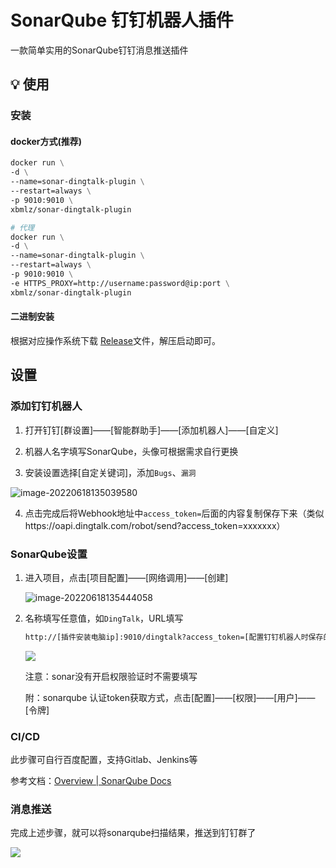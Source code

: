 # SonarQube 钉钉机器人插件

一款简单实用的SonarQube钉钉消息推送插件

## 💡 使用

### 安装

#### docker方式(推荐)

```dockerfile
docker run \
-d \
--name=sonar-dingtalk-plugin \
--restart=always \
-p 9010:9010 \
xbmlz/sonar-dingtalk-plugin

# 代理
docker run \
-d \
--name=sonar-dingtalk-plugin \
--restart=always \
-p 9010:9010 \
-e HTTPS_PROXY=http://username:password@ip:port \
xbmlz/sonar-dingtalk-plugin
```

#### 二进制安装

根据对应操作系统下载 [Release](https://github.com/xbmlz/sonar-dingtalk-plugin/releases)文件，解压启动即可。

## 设置

### 添加钉钉机器人

1. 打开钉钉[群设置]——[智能群助手]——[添加机器人]——[自定义]

2. 机器人名字填写SonarQube，头像可根据需求自行更换

3. 安装设置选择[自定关键词]，添加`Bugs`、`漏洞`

![image-20220618135039580](https://cdn.jsdelivr.net/gh/xbmlz/static@main/img/202206181350643.png)

4. 点击完成后将Webhook地址中`access_token=`后面的内容复制保存下来（类似https://oapi.dingtalk.com/robot/send?access_token=xxxxxxx）

### SonarQube设置

1. 进入项目，点击[项目配置]——[网络调用]——[创建]

   ![image-20220618135444058](https://cdn.jsdelivr.net/gh/xbmlz/static@main/img/202206181354086.png)

2. 名称填写任意值，如`DingTalk`，URL填写 

   ```bash
   http://[插件安装电脑ip]:9010/dingtalk?access_token=[配置钉钉机器人时保存的access_token]&sonar_token=[sonar的token]
   ```

   ![](https://cdn.jsdelivr.net/gh/xbmlz/static@main/img/202206181500350.png)

   注意：sonar没有开启权限验证时不需要填写

   附：sonarqube 认证token获取方式，点击[配置]——[权限]——[用户]——[令牌]

### CI/CD

此步骤可自行百度配置，支持Gitlab、Jenkins等

参考文档：[Overview | SonarQube Docs](https://docs.sonarqube.org/8.3/analysis/branch-pr-analysis-overview/)

### 消息推送

完成上述步骤，就可以将sonarqube扫描结果，推送到钉钉群了

![](https://cdn.jsdelivr.net/gh/xbmlz/static@main/img/202206181406084.png)
